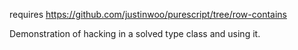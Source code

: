 requires https://github.com/justinwoo/purescript/tree/row-contains

Demonstration of hacking in a solved type class and using it.
